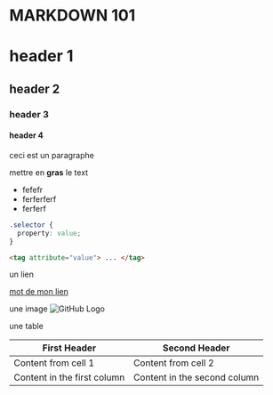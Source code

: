 # MARKDOWN 101

# header 1

## header 2

### header 3

#### header 4

ceci est un paragraphe

mettre en **gras** le text

- fefefr
- ferferferf
- ferferf

```css
.selector {
  property: value;
}
```

```html
<tag attribute="value"> ... </tag>
```

un lien

[mot de mon lien](https://blog-day3.netlify.com)

une image
![GitHub Logo](https://miro.medium.com/max/3840/1*YunI3ChUVMlpmFzo75FczQ.png)

une table

| First Header                | Second Header                |
| --------------------------- | ---------------------------- |
| Content from cell 1         | Content from cell 2          |
| Content in the first column | Content in the second column |
